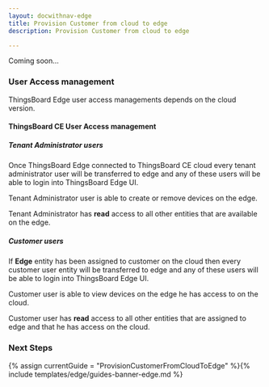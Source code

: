 ```yaml
---
layout: docwithnav-edge
title: Provision Customer from cloud to edge
description: Provision Customer from cloud to edge

---
```


Coming soon…

### User Access management

ThingsBoard Edge user access managements depends on the cloud version.
 
#### ThingsBoard CE User Access management

##### Tenant Administrator users
Once ThingsBoard Edge connected to ThingsBoard CE cloud every tenant administrator user will be transferred to edge and any of these users will be able to login into ThingsBoard Edge UI.

Tenant Administrator user is able to create or remove devices on the edge. 

Tenant Administrator has **read** access to all other entities that are available on the edge.   

##### Customer users
If **Edge** entity has been assigned to customer on the cloud then every customer user entity will be transferred to edge and any of these users will be able to login into ThingsBoard Edge UI.

Customer user is able to view devices on the edge he has access to on the cloud. 

Customer user has **read** access to all other entities that are assigned to edge and that he has access on the cloud.   

### Next Steps

{% assign currentGuide = "ProvisionCustomerFromCloudToEdge" %}{% include templates/edge/guides-banner-edge.md %}